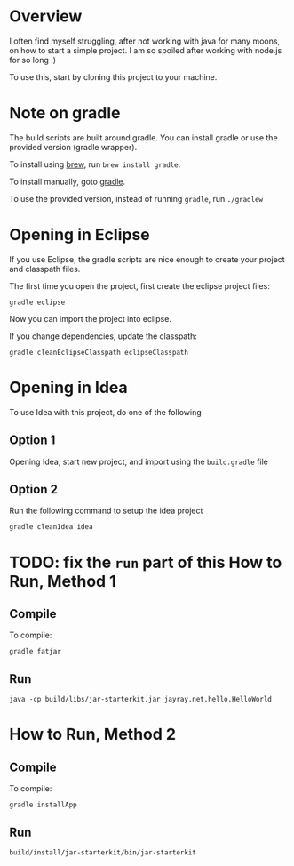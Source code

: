 Overview
========
I often find myself struggling, after not working with java for many moons, on how to start a simple project.  I am so spoiled after working with node.js for so long :)

To use this, start by cloning this project to your machine.

Note on gradle
==============
The build scripts are built around gradle.  You can install gradle or use the provided version (gradle wrapper).  

To install using [brew](http://mxcl.github.com/homebrew/), run `brew install gradle`.

To install manually, goto [gradle](http://www.gradle.org/downloads).

To use the provided version, instead of running `gradle`, run `./gradlew`

Opening in Eclipse
==================
If you use Eclipse, the gradle scripts are nice enough to create your project and classpath files.

The first time you open the project, first create the eclipse project files:

```
gradle eclipse
```

Now you can import the project into eclipse.

If you change dependencies, update the classpath:

```
gradle cleanEclipseClasspath eclipseClasspath
```

Opening in Idea
===============
To use Idea with this project, do one of the following

Option 1
--------
Opening Idea, start new project, and import using the `build.gradle` file

Option 2
--------
Run the following command to setup the idea project

```
gradle cleanIdea idea
```


TODO: fix the `run` part of this
How to Run, Method 1
====================

Compile
-------
To compile:
```
gradle fatjar
```

Run
---
```
java -cp build/libs/jar-starterkit.jar jayray.net.hello.HelloWorld
```

How to Run, Method 2
====================

Compile
-------
To compile:
```
gradle installApp
```

Run
---
```
build/install/jar-starterkit/bin/jar-starterkit
```
